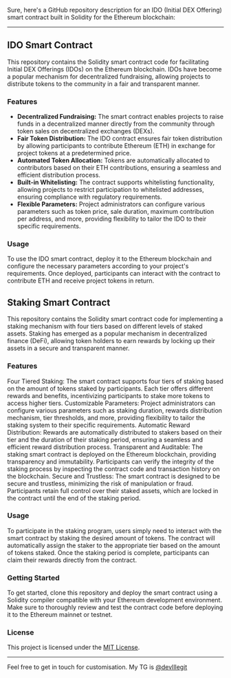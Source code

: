 Sure, here's a GitHub repository description for an IDO (Initial DEX Offering) smart contract built in Solidity for the Ethereum blockchain:

---

## IDO Smart Contract

This repository contains the Solidity smart contract code for facilitating Initial DEX Offerings (IDOs) on the Ethereum blockchain. IDOs have become a popular mechanism for decentralized fundraising, allowing projects to distribute tokens to the community in a fair and transparent manner.

### Features

- **Decentralized Fundraising:** The smart contract enables projects to raise funds in a decentralized manner directly from the community through token sales on decentralized exchanges (DEXs).
- **Fair Token Distribution:** The IDO contract ensures fair token distribution by allowing participants to contribute Ethereum (ETH) in exchange for project tokens at a predetermined price.
- **Automated Token Allocation:** Tokens are automatically allocated to contributors based on their ETH contributions, ensuring a seamless and efficient distribution process.
- **Built-in Whitelisting:** The contract supports whitelisting functionality, allowing projects to restrict participation to whitelisted addresses, ensuring compliance with regulatory requirements.
- **Flexible Parameters:** Project administrators can configure various parameters such as token price, sale duration, maximum contribution per address, and more, providing flexibility to tailor the IDO to their specific requirements.

### Usage

To use the IDO smart contract, deploy it to the Ethereum blockchain and configure the necessary parameters according to your project's requirements. Once deployed, participants can interact with the contract to contribute ETH and receive project tokens in return.

## Staking Smart Contract

This repository contains the Solidity smart contract code for implementing a staking mechanism with four tiers based on different levels of staked assets. Staking has emerged as a popular mechanism in decentralized finance (DeFi), allowing token holders to earn rewards by locking up their assets in a secure and transparent manner.

### Features

Four Tiered Staking: The smart contract supports four tiers of staking based on the amount of tokens staked by participants. Each tier offers different rewards and benefits, incentivizing participants to stake more tokens to access higher tiers.
Customizable Parameters: Project administrators can configure various parameters such as staking duration, rewards distribution mechanism, tier thresholds, and more, providing flexibility to tailor the staking system to their specific requirements.
Automatic Reward Distribution: Rewards are automatically distributed to stakers based on their tier and the duration of their staking period, ensuring a seamless and efficient reward distribution process.
Transparent and Auditable: The staking smart contract is deployed on the Ethereum blockchain, providing transparency and immutability. Participants can verify the integrity of the staking process by inspecting the contract code and transaction history on the blockchain.
Secure and Trustless: The smart contract is designed to be secure and trustless, minimizing the risk of manipulation or fraud. Participants retain full control over their staked assets, which are locked in the contract until the end of the staking period.

### Usage

To participate in the staking program, users simply need to interact with the smart contract by staking the desired amount of tokens. The contract will automatically assign the staker to the appropriate tier based on the amount of tokens staked. Once the staking period is complete, participants can claim their rewards directly from the contract.

### Getting Started

To get started, clone this repository and deploy the smart contract using a Solidity compiler compatible with your Ethereum development environment. Make sure to thoroughly review and test the contract code before deploying it to the Ethereum mainnet or testnet.


### License

This project is licensed under the [MIT License](LICENSE).

---

Feel free to get in touch for customisation. My TG is [@devIllegit](https://t.me/devillegit)
